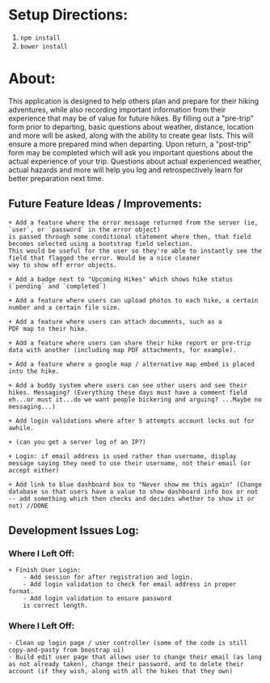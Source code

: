 # Setup Directions:
1. `npm install`
2. `bower install`


# About:

This application is designed to help others plan and prepare for their hiking adventures, while also recording important information from their experience that may be of value for future hikes. By filling out a "pre-trip" form prior to departing, basic questions about weather, distance, location and more will be asked, along with the ability
to create gear lists. This will ensure a more prepared mind when departing. Upon return, a "post-trip" form may be completed which will ask you important questions about the actual experience of your trip. Questions about actual experienced weather, actual hazards and more will help you log and retrospectively learn for better preparation next time.


## Future Feature Ideas / Improvements:

	+ Add a feature where the error message returned from the server (ie, `user`, or `password` in the error object)
	is passed through some conditional statement where then, that field becomes selected using a bootstrap field selection.
	This would be useful for the user so they're able to instantly see the field that flagged the error. Would be a nice cleaner
	way to show off error objects.

	+ Add a badge next to "Upcoming Hikes" which shows hike status (`pending` and `completed`)

	+ Add a feature where users can upload photos to each hike, a certain number and a certain file size.

	+ Add a feature where users can attach documents, such as a
	PDF map to their hike.

	+ Add a feature where users can share their hike report or pre-trip data with another (including map PDF attachments, for example).

	+ Add a feature where a google map / alternative map embed is placed
	into the hike.

	+ Add a buddy system where users can see other users and see their hikes. Messaging? (Everything these days must have a comment field eh...or must it...do we want people bickering and arguing? ...Maybe no messaging...)

	+ Add login validations where after 5 attempts account locks out for awhile.

	+ (can you get a server log of an IP?)

	+ Login: if email address is used rather than username, display message saying they need to use their username, not their email (or accept either)

	+ Add link to blue dashboard box to "Never show me this again" (Change database so that users have a value to show dashboard info box or not -- add something which then checks and decides whether to show it or not) //DONE

## Development Issues Log:

### Where I Left Off:

	+ Finish User Login:
		- Add session for after registration and login.
		- Add login validation to check for email address in proper format.
		- Add login validation to ensure password
		is correct length.



### Where I Left Off:
	- Clean up login page / user controller (some of the code is still copy-and-pasty from boostrap ui)
	- Build edit user page that allows user to change their email (as long as not already taken), change their password, and to delete their account (if they wish, along with all the hikes that they own)

